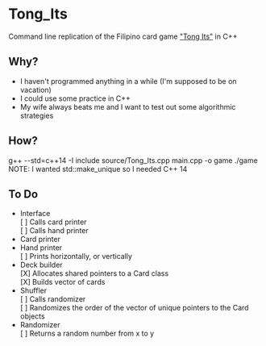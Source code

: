 # Tong_Its
Command line replication of the Filipino card game ["Tong Its"](https://www.pagat.com/rummy/tong-its.html) in C++


## Why?
* I haven't programmed anything in a while (I'm supposed to be on vacation)
* I could use some practice in C++
* My wife always beats me and I want to test out some algorithmic strategies


## How?
g++ --std=c++14 -I include source/Tong_Its.cpp main.cpp -o game
./game
NOTE: I wanted std::make_unique so I needed C++ 14

## To Do
* Interface <br />
    [ ] Calls card printer <br />
    [ ] Calls hand printer <br />
* Card printer <br />
* Hand printer <br />
    [ ] Prints horizontally, or vertically <br />
* Deck builder <br />
    [X] Allocates shared pointers to a Card class <br />
    [X] Builds vector of cards <br />
* Shuffler <br />
    [ ] Calls randomizer <br />
    [ ] Randomizes the order of the vector of unique pointers to the Card objects <br />
* Randomizer <br />
    [ ] Returns a random number from x to y <br />

